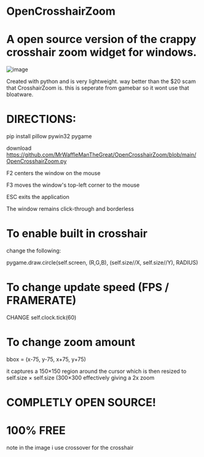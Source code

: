 # OpenCrosshairZoom
# A open source version of the crappy crosshair zoom widget for windows.

![image](https://github.com/user-attachments/assets/96c1ba2f-d85e-44e4-af04-c0b57bc5bc32)


Created with python and is very lightweight.
way better than the $20 scam that CrosshairZoom is.
this is seperate from gamebar so it wont use that bloatware.

# DIRECTIONS:

pip install pillow pywin32 pygame

download https://github.com/MrWaffleManTheGreat/OpenCrosshairZoom/blob/main/OpenCrosshairZoom.py

F2 centers the window on the mouse

F3 moves the window's top-left corner to the mouse

ESC exits the application

The window remains click-through and borderless

# To enable built in crosshair

change the following:

 pygame.draw.circle(self.screen, (R,G,B),
                                    (self.size//X, self.size//Y), RADIUS)

# To change update speed (FPS / FRAMERATE)

CHANGE self.clock.tick(60)

# To change zoom amount

bbox = (x-75, y-75, x+75, y+75)

it captures a 150×150 region around the cursor which is then resized to self.size × self.size (300×300 effectively giving a 2x zoom

# COMPLETLY OPEN SOURCE!

# 100% FREE


note in the image i use crossover for the crosshair
